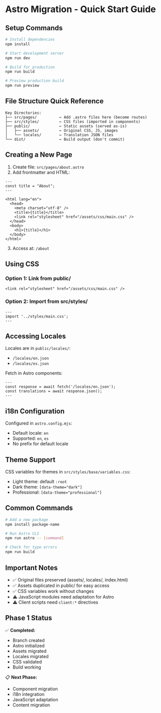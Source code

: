 # Astro Migration - Quick Start Guide

## Setup Commands

```bash
# Install dependencies
npm install

# Start development server
npm run dev

# Build for production
npm run build

# Preview production build
npm run preview
```

## File Structure Quick Reference

```
Key Directories:
├── src/pages/          ← Add .astro files here (become routes)
├── src/styles/         ← CSS files (imported in components)
├── public/             ← Static assets (served as-is)
│   ├── assets/         ← Original CSS, JS, images
│   └── locales/        ← Translation JSON files
└── dist/               ← Build output (don't commit)
```

## Creating a New Page

1. Create file: `src/pages/about.astro`
2. Add frontmatter and HTML:

```astro
---
const title = "About";
---

<html lang="en">
  <head>
    <meta charset="utf-8" />
    <title>{title}</title>
    <link rel="stylesheet" href="/assets/css/main.css" />
  </head>
  <body>
    <h1>{title}</h1>
  </body>
</html>
```

3. Access at: `/about`

## Using CSS

### Option 1: Link from public/

```astro
<link rel="stylesheet" href="/assets/css/main.css" />
```

### Option 2: Import from src/styles/

```astro
---
import '../styles/main.css';
---
```

## Accessing Locales

Locales are in `public/locales/`:

- `/locales/en.json`
- `/locales/es.json`

Fetch in Astro components:

```astro
---
const response = await fetch('/locales/en.json');
const translations = await response.json();
---
```

## i18n Configuration

Configured in `astro.config.mjs`:

- Default locale: `en`
- Supported: `en`, `es`
- No prefix for default locale

## Theme Support

CSS variables for themes in `src/styles/base/variables.css`:

- Light theme: default `:root`
- Dark theme: `[data-theme="dark"]`
- Professional: `[data-theme="professional"]`

## Common Commands

```bash
# Add a new package
npm install package-name

# Run Astro CLI
npm run astro -- [command]

# Check for type errors
npm run build
```

## Important Notes

- ✅ Original files preserved (assets/, locales/, index.html)
- ✅ Assets duplicated in public/ for easy access
- ✅ CSS variables work without changes
- ⚠️ JavaScript modules need adaptation for Astro
- ⚠️ Client scripts need `client:*` directives

## Phase 1 Status

✅ **Completed:**

- Branch created
- Astro initialized
- Assets migrated
- Locales migrated
- CSS validated
- Build working

📋 **Next Phase:**

- Component migration
- i18n integration
- JavaScript adaptation
- Content migration
